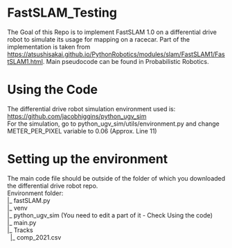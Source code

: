 # FastSLAM_Testing
The Goal of this Repo is to implement FastSLAM 1.0 on a differential drive robot to simulate its usage for mapping on a racecar.
Part of the implementation is taken from https://atsushisakai.github.io/PythonRobotics/modules/slam/FastSLAM1/FastSLAM1.html.
Main pseudocode can be found in Probabilistic Robotics.

# Using the Code
The differential drive robot simulation environment used is: https://github.com/jacobhiggins/python_ugv_sim <br />
For the simulation, go to python_ugv_sim/utils/environment.py and change METER_PER_PIXEL variable to 0.06 (Approx. Line 11)

# Setting up the environment
The main code file should be outside of the folder of which you downloaded the differential drive robot repo. <br />
Environment folder: <br />
|_ fastSLAM.py <br />
|_ venv <br />
|_ python_ugv_sim (You need to edit a part of it - Check Using the code) <br />
|_ main.py <br />
|_ Tracks <br />
&ensp;|_ comp_2021.csv <br />
